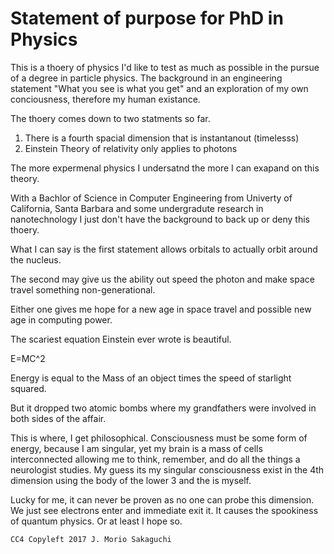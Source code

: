 # Statement of purpose for PhD in Physics

This is a thoery of physics I'd like to test as much as possible in the pursue of a degree in particle physics. The background in an engineering statement "What you see is what you get" and an exploration of my own conciousness, therefore my human existance.

The thoery comes down to two statments so far.
1. There is a fourth spacial dimension that is instantanout (timelesss)
2. Einstein Theory of relativity only applies to photons

The more expermenal physics I undersatnd the more I can exapand on this theory.

With a Bachlor of Science in Computer Engineering from Univerty of California, Santa Barbara and some undergradute research in nanotechnology I just don't have the background to back up or deny this thoery.

What I can say is the first statement allows orbitals to actually orbit around the nucleus.

The second may give us the ability out speed the photon and make space travel something non-generational.

Either one gives me hope for a new age in space travel and possible new age in computing power.

The scariest equation Einstein ever wrote is beautiful.

E=MC^2

Energy is equal to the Mass of an object times the speed of starlight squared.

But it dropped two atomic bombs where my grandfathers were involved in both sides of the affair.

This is where, I get philosophical. Consciousness must be some form of energy, because I am singular, yet my brain is a mass of cells interconnected allowing me to think, remember, and do all the things a neurologist studies.
My guess its my singular consciousness exist in the 4th dimension using the body of the lower 3 and the is myself.

Lucky for me, it can never be proven as no one can probe this dimension. We just see electrons enter and immediate exit it. It causes the spookiness of quantum physics. Or at least I hope so.

`CC4 Copyleft 2017 J. Morio Sakaguchi`
